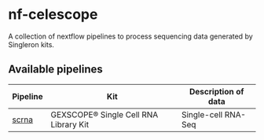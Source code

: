 # nf-celescope
A collection of nextflow pipelines to process sequencing data generated by Singleron kits.

## Available pipelines

|Pipeline|Kit|Description of data|
|---|------|--------------|
|[scrna](https://github.com/singleron-RD/scrna/)|GEXSCOPE® Single Cell RNA Library Kit|Single-cell RNA-Seq
